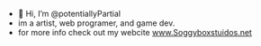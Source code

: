 - 👋 Hi, I’m @potentiallyPartial
- im a artist, web programer, and game dev. 
- for more info check out my webcite www.Soggyboxstuidos.net
<!---
potentiallyPartial/potentiallyPartial is a ✨ special ✨ repository because its `README.md` (this file) appears on your GitHub profile.
You can click the Preview link to take a look at your changes.
--->
